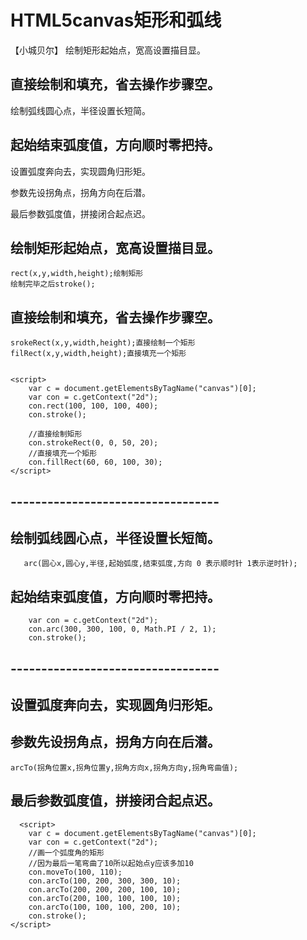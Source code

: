 # HTML5canvas矩形和弧线
【小城贝尔】
绘制矩形起始点，宽高设置描目显。

直接绘制和填充，省去操作步骤空。
----------------------------------
绘制弧线圆心点，半径设置长短简。

起始结束弧度值，方向顺时零把持。
----------------------------------
设置弧度奔向去，实现圆角归形矩。

参数先设拐角点，拐角方向在后潜。

最后参数弧度值，拼接闭合起点迟。
## 绘制矩形起始点，宽高设置描目显。
    rect(x,y,width,height);绘制矩形
    绘制完毕之后stroke();
## 直接绘制和填充，省去操作步骤空。
    srokeRect(x,y,width,height);直接绘制一个矩形
    filRect(x,y,width,height);直接填充一个矩形


    <script>
        var c = document.getElementsByTagName("canvas")[0];
        var con = c.getContext("2d");
        con.rect(100, 100, 100, 400);
        con.stroke();

        //直接绘制矩形
        con.strokeRect(0, 0, 50, 20);
        //直接填充一个矩形
        con.fillRect(60, 60, 100, 30);
    </script>
## ----------------------------------
## 绘制弧线圆心点，半径设置长短简。
       arc(圆心x,圆心y,半径,起始弧度,结束弧度,方向 0 表示顺时针 1表示逆时针);
## 起始结束弧度值，方向顺时零把持。
        var con = c.getContext("2d");
        con.arc(300, 300, 100, 0, Math.PI / 2, 1);
        con.stroke();
## ----------------------------------
## 设置弧度奔向去，实现圆角归形矩。
## 参数先设拐角点，拐角方向在后潜。
    arcTo(拐角位置x,拐角位置y,拐角方向x,拐角方向y,拐角弯曲值);
## 最后参数弧度值，拼接闭合起点迟。
      <script>
        var c = document.getElementsByTagName("canvas")[0];
        var con = c.getContext("2d");
        //画一个弧度角的矩形
        //因为最后一笔弯曲了10所以起始点y应该多加10
        con.moveTo(100, 110);
        con.arcTo(100, 200, 300, 300, 10);
        con.arcTo(200, 200, 200, 100, 10);
        con.arcTo(200, 100, 100, 100, 10);
        con.arcTo(100, 100, 100, 200, 10);
        con.stroke();
    </script>
